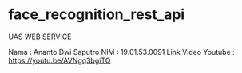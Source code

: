 # face_recognition_rest_api

UAS WEB SERVICE

Nama : Ananto Dwi Saputro
NIM : 19.01.53.0091
Link Video Youtube : https://youtu.be/AVNgq3bgiTQ

